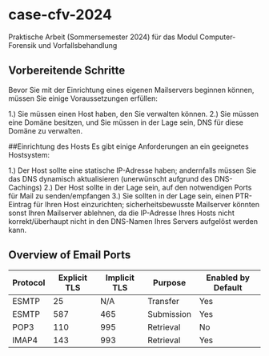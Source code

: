 # case-cfv-2024
Praktische Arbeit (Sommersemester 2024) für das Modul Computer-Forensik und Vorfallsbehandlung


## Vorbereitende Schritte
Bevor Sie mit der Einrichtung eines eigenen Mailservers beginnen können, müssen Sie einige Voraussetzungen erfüllen:

1.) Sie müssen einen Host haben, den Sie verwalten können.
2.) Sie müssen eine Domäne besitzen, und Sie müssen in der Lage sein, DNS für diese Domäne zu verwalten.

##Einrichtung des Hosts
Es gibt einige Anforderungen an ein geeignetes Hostsystem:

1.) Der Host sollte eine statische IP-Adresse haben; andernfalls müssen Sie das DNS dynamisch aktualisieren (unerwünscht aufgrund des DNS-Cachings)
2.) Der Host sollte in der Lage sein, auf den notwendigen Ports für Mail zu senden/empfangen
3.) Sie sollten in der Lage sein, einen PTR-Eintrag für Ihren Host einzurichten; sicherheitsbewusste Mailserver könnten sonst Ihren Mailserver ablehnen, da die IP-Adresse Ihres Hosts nicht korrekt/überhaupt nicht in den DNS-Namen Ihres Servers aufgelöst werden kann.


## Overview of Email Ports

| Protocol | Explicit TLS | Implicit TLS | Purpose    | Enabled by Default |
|----------|--------------|--------------|------------|--------------------|
| ESMTP    | 25           | N/A          | Transfer   | Yes                |
| ESMTP    | 587          | 465          | Submission | Yes                |
| POP3     | 110          | 995          | Retrieval  | No                 |
| IMAP4    | 143          | 993          | Retrieval  | Yes                |

